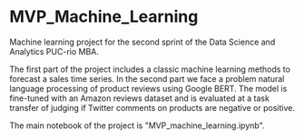 # MVP_Machine_Learning
Machine learning project for the second sprint of the Data Science and Analytics PUC-rio MBA.

The first part of the project includes a classic machine learning methods to forecast a sales time series. 
In the second part we face a problem natural language processing of product reviews using Google BERT. The model is fine-tuned with an Amazon reviews dataset and is evaluated at a task transfer of judging if Twitter comments on products are negative or positive.

The main notebook of the project is "MVP_machine_learning.ipynb".

